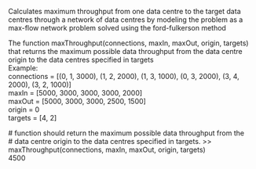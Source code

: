 Calculates maximum throughput from one data centre to the target data centres through a network of data centres by modeling the problem as a max-flow network problem solved using the ford-fulkerson method

The function maxThroughput(connections, maxIn, maxOut, origin, targets) that returns the maximum possible data throughput from the data centre origin to the data centres specified in targets\
Example:\
connections = [(0, 1, 3000), (1, 2, 2000), (1, 3, 1000), (0, 3, 2000), (3, 4, 2000), (3, 2, 1000)]\
maxIn = [5000, 3000, 3000, 3000, 2000]\
maxOut = [5000, 3000, 3000, 2500, 1500]\
origin = 0\
targets = [4, 2]

\# function should return the maximum possible data throughput from the\
\# data centre origin to the data centres specified in targets.
\>> maxThroughput(connections, maxIn, maxOut, origin, targets)\
4500
